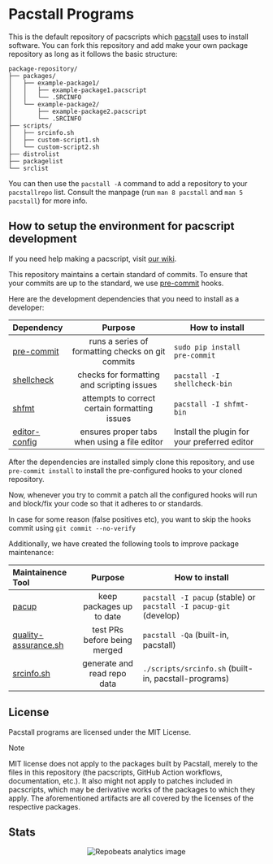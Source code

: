 # Pacstall Programs

This is the default repository of pacscripts which [pacstall](https://github.com/pacstall/pacstall) uses to install software. You can fork this repository and add make your own package repository as long as it follows the basic structure:

```monospace
package-repository/
├── packages/
│   ├── example-package1/
│   │   ├── example-package1.pacscript
│   │   └── .SRCINFO
│   └── example-package2/
│       ├── example-package2.pacscript
│       └── .SRCINFO
├── scripts/
│   ├── srcinfo.sh
│   ├── custom-script1.sh
│   └── custom-script2.sh
├── distrolist
├── packagelist
└── srclist
```

You can then use the `pacstall -A` command to add a repository to your `pacstallrepo` list.
Consult the manpage (run `man 8 pacstall` and `man 5 pacstall`) for more info.

## How to setup the environment for pacscript development

If you need help making a pacscript, visit [our wiki](https://github.com/pacstall/pacstall/wiki/Pacscript-101).

This repository maintains a certain standard of commits. To ensure that your commits are up to the standard, we use [pre-commit](https://pre-commit.com/) hooks.

Here are the development dependencies that you need to install as a developer:

| Dependency | Purpose | How to install |
|:-----------|:-------:|----------------|
| [pre-commit](https://pre-commit.com/) | runs a series of formatting checks on git commits | `sudo pip install pre-commit` |
| [shellcheck](https://www.shellcheck.net/) | checks for formatting and scripting issues | `pacstall -I shellcheck-bin` |
| [shfmt](https://pkg.go.dev/mvdan.cc/sh/v3) | attempts to correct certain formatting issues | `pacstall -I shfmt-bin` |
| [editor-config](https://editorconfig.org/#download) | ensures proper tabs when using a file editor | Install the plugin for your preferred editor |

After the dependencies are installed simply clone this repository, and use `pre-commit install` to install the pre-configured hooks to your cloned repository.

Now, whenever you try to commit a patch all the configured hooks will run and block/fix your code so that it adheres to or standards.

In case for some reason (false positives etc), you want to skip the hooks commit using `git commit --no-verify`

Additionally, we have created the following tools to improve package maintenance:

| Maintainence Tool | Purpose | How to install |
|:-----------------|:-------:|----------------|
| [pacup](https://github.com/pacstall/pacup) | keep packages up to date | `pacstall -I pacup` (stable) or `pacstall -I pacup-git` (develop) |
| [quality-assurance.sh](https://github.com/pacstall/pacstall/blob/master/misc/scripts/quality-assurance.sh) | test PRs before being merged | `pacstall -Qa` (built-in, pacstall) |
| [srcinfo.sh](https://github.com/pacstall/pacstall-programs/blob/master/scripts/srcinfo.sh) | generate and read repo data | `./scripts/srcinfo.sh` (built-in, pacstall-programs) |

## License

Pacstall programs are licensed under the MIT License.

> [!NOTE]
> MIT license does not apply to the packages built by Pacstall, merely to the
> files in this repository (the pacscripts, GitHub Action workflows,
> documentation, etc.). It also might not apply to patches included in pacscripts,
> which may be derivative works of the packages to which they apply. The
> aforementioned artifacts are all covered by the licenses of the respective
> packages.

## Stats

<p align="center"><img alt="Repobeats analytics image" src="https://repobeats.axiom.co/api/embed/6339f9352d6dc27063ee90400da619442ee5143b.svg" /></p>
